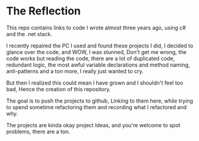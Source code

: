 # The Reflection

This repo contains links to code I wrote almost three years ago, using c# and the .net stack.

I recently repaired the PC I used and found these projects I did, I decided to glance over the code,
and WOW, I was stunned, Don't get me wrong, the code works but reading the code, there are a
lot of duplicated code, redundant logic, the most awful variable declarations and method naming, anti-patterns
and a ton more, I really just wanted to cry.

But then I realized this could mean I have grown and I shouldn't feel too bad, Hence the creation of this repository.

The goal is to push the projects to github, Linking to them here, while trying to spend sometime refactoring them
and recording what I refactored and why.

The projects are kinda okay project Ideas, and you're welcome to spot problems, there are a ton.
